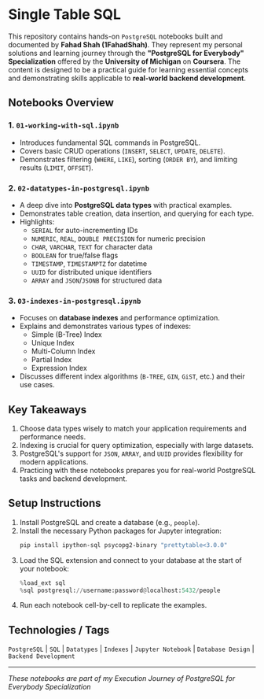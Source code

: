 # Single Table SQL

This repository contains hands-on `PostgreSQL` notebooks built and documented by **Fahad Shah (1FahadShah)**. They represent my personal solutions and learning journey through the **"PostgreSQL for Everybody" Specialization** offered by the **University of Michigan** on **Coursera**. The content is designed to be a practical guide for learning essential concepts and demonstrating skills applicable to **real-world backend development**.

## Notebooks Overview

### 1. `01-working-with-sql.ipynb`
- Introduces fundamental SQL commands in PostgreSQL.
- Covers basic CRUD operations (`INSERT`, `SELECT`, `UPDATE`, `DELETE`).
- Demonstrates filtering (`WHERE`, `LIKE`), sorting (`ORDER BY`), and limiting results (`LIMIT`, `OFFSET`).

### 2. `02-datatypes-in-postgresql.ipynb`
- A deep dive into **PostgreSQL data types** with practical examples.
- Demonstrates table creation, data insertion, and querying for each type.
- Highlights:
  - `SERIAL` for auto-incrementing IDs
  - `NUMERIC`, `REAL`, `DOUBLE PRECISION` for numeric precision
  - `CHAR`, `VARCHAR`, `TEXT` for character data
  - `BOOLEAN` for true/false flags
  - `TIMESTAMP`, `TIMESTAMPTZ` for datetime
  - `UUID` for distributed unique identifiers
  - `ARRAY` and `JSON`/`JSONB` for structured data

### 3. `03-indexes-in-postgresql.ipynb`
- Focuses on **database indexes** and performance optimization.
- Explains and demonstrates various types of indexes:
  - Simple (B-Tree) Index
  - Unique Index
  - Multi-Column Index
  - Partial Index
  - Expression Index
- Discusses different index algorithms (`B-TREE`, `GIN`, `GiST`, etc.) and their use cases.

## Key Takeaways
1.  Choose data types wisely to match your application requirements and performance needs.
2.  Indexing is crucial for query optimization, especially with large datasets.
3.  PostgreSQL's support for `JSON`, `ARRAY`, and `UUID` provides flexibility for modern applications.
4.  Practicing with these notebooks prepares you for real-world PostgreSQL tasks and backend development.

## Setup Instructions
1.  Install PostgreSQL and create a database (e.g., `people`).
2.  Install the necessary Python packages for Jupyter integration:
    ```bash
    pip install ipython-sql psycopg2-binary "prettytable<3.0.0"
    ```
3.  Load the SQL extension and connect to your database at the start of your notebook:
    ```python
    %load_ext sql
    %sql postgresql://username:password@localhost:5432/people
    ```
4.  Run each notebook cell-by-cell to replicate the examples.

## Technologies / Tags
`PostgreSQL` | `SQL` | `Datatypes` | `Indexes` | `Jupyter Notebook` | `Database Design` | `Backend Development`

---
*These notebooks are part of my Execution Journey of PostgreSQL for Everybody Specialization*
